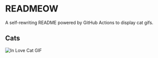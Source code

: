 # READMEOW

A self-rewriting README powered by GitHub Actions to display cat gifs.

## Cats

![In Love Cat GIF](https://media1.giphy.com/media/v1.Y2lkPTlhY2QwMmRhZTZ3NHJsZHJ0YWk0cXRneHptY3NrY2VwM2tidW81MGtqcndyOHdicCZlcD12MV9naWZzX3NlYXJjaCZjdD1n/MDJ9IbxxvDUQM/200.gif)
